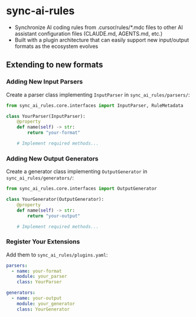 # sync-ai-rules

- Synchronize AI coding rules from .cursor/rules/\*.mdc files to other AI assistant configuration files (CLAUDE.md, AGENTS.md, etc.)
- Built with a plugin architecture that can easily support new input/output formats as the ecosystem evolves

## Extending to new formats

### Adding New Input Parsers

Create a parser class implementing `InputParser` in `sync_ai_rules/parsers/`:

```python
from sync_ai_rules.core.interfaces import InputParser, RuleMetadata

class YourParser(InputParser):
    @property
    def name(self) -> str:
        return "your-format"

    # Implement required methods...
```

### Adding New Output Generators

Create a generator class implementing `OutputGenerator` in `sync_ai_rules/generators/`:

```python
from sync_ai_rules.core.interfaces import OutputGenerator

class YourGenerator(OutputGenerator):
    @property
    def name(self) -> str:
        return "your-output"

    # Implement required methods...
```

### Register Your Extensions

Add them to `sync_ai_rules/plugins.yaml`:

```yaml
parsers:
  - name: your-format
    module: your_parser
    class: YourParser

generators:
  - name: your-output
    module: your_generator
    class: YourGenerator
```
